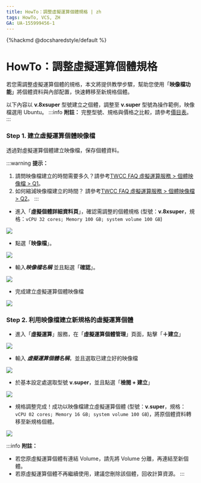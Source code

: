 ```yaml
---
title: HowTo：調整虛擬運算個體規格 | zh
tags: HowTo, VCS, ZH
GA: UA-155999456-1
---
```


{%hackmd @docsharedstyle/default %}

# HowTo：調整虛擬運算個體規格

若您需調整虛擬運算個體的規格，本文將提供教學步驟，幫助您使用「**映像檔功能**」將個體資料與內部配置，快速轉移至新規格個體。

以下內容以 **v.8xsuper** 型號建立之個體，調整至 **v.super** 型號為操作範例，映像檔選用 Ubuntu。
:::info 
<i class="fa fa-paperclip fa-20" aria-hidden="true"></i> **附註：** 完整型號、規格與價格之比較，請參考[<ins>價目表</ins>](https://www.twcc.ai/doc?page=price#%E8%99%9B%E6%93%AC%E9%81%8B%E7%AE%97%E6%9C%8D%E5%8B%99-Virtual-Compute-Service-VCS-%E2%80%BB-%E5%8D%B3%E5%B0%87%E7%99%BC%E5%94%AE%EF%BC%8C%E8%AB%8B%E6%B4%BD%E5%AE%A2%E6%9C%8D%E4%BA%BA%E5%93%A1%E4%BA%86%E8%A7%A3%E6%9B%B4%E5%A4%9A%E3%80%82)。
:::


### Step 1. 建立虛擬運算個體映像檔

透過對虛擬運算個體建立映像檔，保存個體資料。

:::warning
<i class="fa fa-lightbulb-o fa-20" aria-hidden="true"></i> **提示：** 
1. 請問映像檔建立的時間需要多久？請參考[<ins>TWCC FAQ 虛擬運算服務 > 個體映像檔 > Q1</ins>](https://man.twcc.ai/@twccdocs/faq-zh/https%3A%2F%2Fman.twcc.ai%2F%40twccdocs%2Ffaq-vcs-zh#%E5%80%8B%E9%AB%94%E5%BF%AB%E7%85%A7)。
2. 如何縮減映像檔建立的時間？ 請參考[<ins>TWCC FAQ 虛擬運算服務 > 個體映像檔 > Q2</ins>](https://man.twcc.ai/@twccdocs/faq-zh/https%3A%2F%2Fman.twcc.ai%2F%40twccdocs%2Ffaq-vcs-zh#%E5%80%8B%E9%AB%94%E5%BF%AB%E7%85%A7)。
:::

- 進入「**虛擬個體詳細資料頁**」，確認需調整的個體規格 (型號：**v.8xsuper**，規格：`vCPU 32 cores; Memory 100 GB; system volume 100 GB`)

![](https://cos.twcc.ai/SYS-MANUAL/uploads/upload_d41f8466835e7d66d0d3a519873300ac.png)


- 點選「**映像檔**」。

![](https://cos.twcc.ai/SYS-MANUAL/uploads/upload_31f44da7141378259da41efc7120ff32.png)


- 輸入***映像檔名稱*** 並且點選「**確認**」。

![](https://cos.twcc.ai/SYS-MANUAL/uploads/upload_ed2e50a4cd9980029e9dd4d291761ede.png)


- 完成建立虛擬運算個體映像檔

![](https://cos.twcc.ai/SYS-MANUAL/uploads/upload_e1a78aa185d26f10ab476109712e155a.png)




### Step 2. 利用映像檔建立新規格的虛擬運算個體

- 進入「**虛擬運算**」服務，在「**虛擬運算個體管理**」頁面，點擊「**＋建立**」

![](https://cos.twcc.ai/SYS-MANUAL/uploads/upload_4ce8a8f327be7650953856f715b4acfe.png)


- 輸入 ***虛擬運算個體名稱***，並且選取已建立好的映像檔

![](https://cos.twcc.ai/SYS-MANUAL/uploads/upload_7c1229c876a621019ad27022eca1534f.png)


- 於基本設定處選取型號 **v.super**，並且點選「**檢閱 + 建立**」

![](https://cos.twcc.ai/SYS-MANUAL/uploads/upload_9364431f90d4111f4c96595365430e01.png)


- 規格調整完成！成功以映像檔建立虛擬運算個體 (型號：**v.super**，規格：`vCPU 02 cores; Memory 16 GB; system volume 100 GB`)，將原個體資料轉移至新規格個體。

![](https://cos.twcc.ai/SYS-MANUAL/uploads/upload_56fef6bb965ea6c5be0a82f4a9f0c3eb.png)


:::info 
<i class="fa fa-paperclip fa-20" aria-hidden="true"></i> **附註：**
- 若您原虛擬運算個體有連結 Volume，請先將 Volume 分離，再連結至新個體。
- 若原虛擬運算個體不再繼續使用，建議您刪除該個體，回收計算資源。
:::


